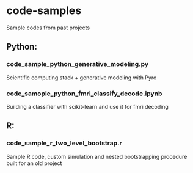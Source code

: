 # code-samples
Sample codes from past projects

## Python:

### code_sample_python_generative_modeling.py

Scientific computing stack + generative modeling with Pyro

### code_samople_python_fmri_classify_decode.ipynb

Building a classifier with scikit-learn and use it for fmri decoding

## R:

### code_sample_r_two_level_bootstrap.r

Sample R code, custom simulation and nested bootstrapping procedure built for an old project
